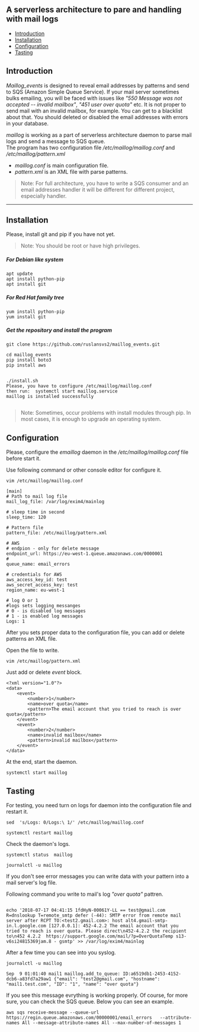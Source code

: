 ## A serverless architecture to pare and handling with mail logs

- [Introduction](Introduction)
- [Installation](Installation)
- [Configuration](Configuration)
- [Tasting](Testing)


## Introduction 
*Maillog_events* is designed to reveal email addresses by patterns and send to SQS (Amazon Simple Queue Service). 
If your mail server sometimes bulks emailing, you will be faced with issues like *"550 Message was not accepted -- invalid mailbox"*,  *"451  user over quota"* etc. It is not proper to send mail with an invalid mailbox, for example. You can get to a blacklist about that. You should deleted or disabled the email addresses with errors in your database. 



*maillog* is working as a part of serverless architecture daemon to parse mail logs and send a message to SQS queue.   
The program has two configuration file */etc/maillog/maillog.conf* and */etc/maillog/pattern.xml* 

 - *maillog.conf* is main configuration file.
 - *pattern.xml* is an XML file with parse patterns. 

> Note: For full architecture, you have to write a SQS consumer and an email addresses handler it will be different for different project, especially handler.


---

## Installation 
Please, install git and pip if you have not yet.
> Note: You should be root or have high privileges. 

##### For Debian like system 
```
apt update
apt install python-pip
apt install git

```

##### For Red Hat family tree
```
yum install python-pip
yum install git

```

##### Get the repository and install the program  

```
git clone https://github.com/ruslansvs2/maillog_events.git

cd maillog_events
pip install boto3 
pip install aws


./install.sh
Please, you have to configure /etc/maillog/maillog.conf
then run:  systemctl start maillog.service
maillog is installed successfully


``` 
> Note: Sometimes, occur problems with install modules through pip. In most cases, it is enough to upgrade an operating system.  
> 

## Configuration 
Please, configure the *emaillog* daemon in the */etc/maillog/maillog.conf* file before start it. 

Use following command or other console editor for configure it. 
```
vim /etc/maillog/maillog.conf

```

```
[main]
# Path to mail log file
mail_log_file: /var/log/exim4/mainlog

# sleep time in second
sleep_time: 120

# Pattern file
pattern_file: /etc/maillog/pattern.xml

# AWS
# endpion - only for delete message
endpoint_url: https://eu-west-1.queue.amazonaws.com/0000001
#
queue_name: email_errors

# credentials for AWS
aws_access_key_id: test
aws_secret_access_key: test
region_name: eu-west-1

# log O or 1
#logs sets logging messanges
# 0 - is disabled log messages
# 1 - is enabled log messages  
Logs: 1

```
After you sets proper data to the configuration file, you can add or delete patterns an XML file. 

Open the file to write. 
```buildoutcfg
vim /etc/maillog/pattern.xml 

```
Just add or delete *event* block. 

```buildoutcfg
<?xml version="1.0"?>
<data>
    <event>
        <number>1</number>
        <name>over quota</name>
        <pattern>The email account that you tried to reach is over quota</pattern>
    </event>
    <event>
        <number>2</number>
        <name>invalid mailbox</name>
        <pattern>invalid mailbox</pattern>
    </event>
</data>

```
At the end, start the daemon. 

```buildoutcfg
systemctl start maillog

```
## Tasting
 

For testing, you need turn on logs for daemon into the configuration file and restart it.

```buildoutcfg
sed  's/Logs: 0/Logs:\ 1/' /etc/maillog/maillog.conf 

systemctl restart maillog

```
Check the daemon's logs.

```buildoutcfg
systemctl status  maillog

journalctl -u maillog

```
If you don't see error messages you can write data with your pattern into a mail server's log file.  

Following command you write to mail's log *"over quota"* pattren.
```buildoutcfg

echo '2018-07-17 04:41:15 1fdHyN-00061Y-LL == test@gmail.com R=dnslookup T=remote_smtp defer (-44): SMTP error from remote mail server after RCPT TO:<test2.gmail.com>: host alt4.gmail-smtp-in.l.google.com [127.0.0.1]: 452-4.2.2 The email account that you tried to reach is over quota. Please direct\n452-4.2.2 the recipient to\n452 4.2.2  https://support.google.com/mail/?p=OverQuotaTemp s13-v6si24815369jam.8 - gsmtp' >> /var/log/exim4/mainlog

```

After a few time you can see into you syslog.

```buildoutcfg
journalctl -u maillog

Sep  9 01:01:40 mail1 maillog.add_to_queue: ID:a6519db1-2453-4152-dcb6-a83fd7a29aw1 {"email": "test2@gmail.com", "hostname": "mail1.test.com", "ID": "1", "name": "over quota"}

```

If you see this message evrything is working properly. Of course, for more sure, you can check the SQS queue. Below you can see an example.  
```
aws sqs receive-message --queue-url  https://regin.queue.amazonaws.com/00000001/email_errors   --attribute-names All --message-attribute-names All --max-number-of-messages 1

```